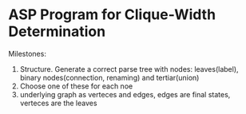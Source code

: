 ASP Program for Clique-Width Determination
==========================================


Milestones:

1) Structure. Generate a correct parse tree with nodes: leaves(label), binary nodes(connection, renaming) and
tertiar(union)
2) Choose one of these for each noe
3) underlying graph as verteces and edges, edges are final states, verteces are the leaves

